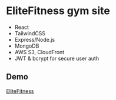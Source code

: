 # EliteFitness gym site
- React
- TailwindCSS
- Express/Node.js
- MongoDB
- AWS S3, CloudFront
- JWT & bcrypt for secure user auth

## Demo
[EliteFitness](https://mern-gym-frontend.vercel.app)
